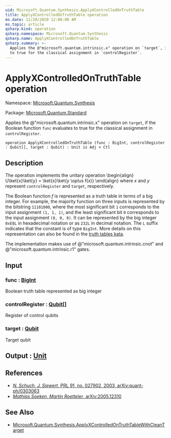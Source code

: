 ```yaml
---
uid: Microsoft.Quantum.Synthesis.ApplyXControlledOnTruthTable
title: ApplyXControlledOnTruthTable operation
ms.date: 11/20/2020 12:00:00 AM
ms.topic: article
qsharp.kind: operation
qsharp.namespace: Microsoft.Quantum.Synthesis
qsharp.name: ApplyXControlledOnTruthTable
qsharp.summary: >-
  Applies the @"microsoft.quantum.intrinsic.x" operation on `target`, if the Boolean function `func` evaluates
  to true for the classical assignment in `controlRegister`.
---
```


# ApplyXControlledOnTruthTable operation

Namespace: [Microsoft.Quantum.Synthesis](xref:Microsoft.Quantum.Synthesis)

Package: [Microsoft.Quantum.Standard](https://nuget.org/packages/Microsoft.Quantum.Standard)


Applies the @"microsoft.quantum.intrinsic.x" operation on `target`, if the Boolean function `func` evaluatesto true for the classical assignment in `controlRegister`.

```qsharp
operation ApplyXControlledOnTruthTable (func : BigInt, controlRegister : Qubit[], target : Qubit) : Unit is Adj + Ctl
```


## Description

The operation implements the unitary operation\begin{align}U\ket{x}\ket{y} = \ket{x}\ket{y \oplus f(x)}\end{align}where $x$ and $y$ represent `controlRegister` and `target`, respectively.The Boolean function $f$ is represented as a truth table in terms of a big integer.For example, the majority function on three inputs is represented by the bitstring`11101000`, where the most significant bit `1` corresponds to the input assignment `(1, 1, 1)`,and the least significant bit `0` corresponds to the input assignment `(0, 0, 0)`.It can be represented by the big integer `0xE8L` in hexadecimal notation or as `232L`in decimal notation.  The `L` suffix indicates that the constant is of type `BigInt`.More details on this representation can also be found in the [truth tables kata](https://github.com/microsoft/QuantumKatas/tree/main/TruthTables).The implementation makes use of @"microsoft.quantum.intrinsic.cnot"and @"microsoft.quantum.intrinsic.r1" gates.

## Input

### func : [BigInt](xref:microsoft.quantum.lang-ref.bigint)

Boolean truth table represented as big integer


### controlRegister : [Qubit](xref:microsoft.quantum.lang-ref.qubit)[]

Register of control qubits


### target : [Qubit](xref:microsoft.quantum.lang-ref.qubit)

Target qubit



## Output : [Unit](xref:microsoft.quantum.lang-ref.unit)



## References

- [*N. Schuch*, *J. Siewert*, PRL 91, no. 027902, 2003, arXiv:quant-ph/0303063](https://arxiv.org/abs/quant-ph/0303063)- [*Mathias Soeken*, *Martin Roetteler*, arXiv:2005.12310](https://arxiv.org/abs/2005.12310)

## See Also

- [Microsoft.Quantum.Synthesis.ApplyXControlledOnTruthTableWithCleanTarget](xref:Microsoft.Quantum.Synthesis.ApplyXControlledOnTruthTableWithCleanTarget)